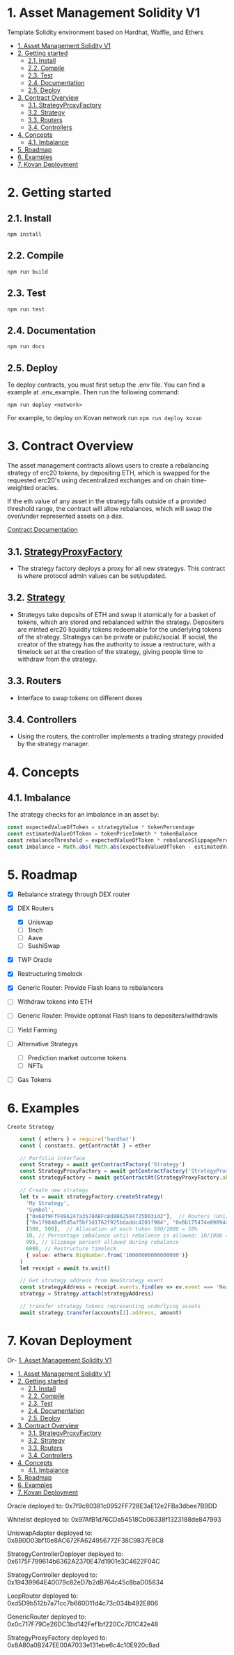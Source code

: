 # 1. Asset Management Solidity V1

Template Solidity environment based on Hardhat, Waffle, and Ethers
- [1. Asset Management Solidity V1](#1-asset-management-solidity-v1)
- [2. Getting started](#2-getting-started)
  - [2.1. Install](#21-install)
  - [2.2. Compile](#22-compile)
  - [2.3. Test](#23-test)
  - [2.4. Documentation](#24-documentation)
  - [2.5. Deploy](#25-deploy)
- [3. Contract Overview](#3-contract-overview)
  - [3.1. StrategyProxyFactory](#31-strategyproxyfactory)
  - [3.2. Strategy](#32-strategy)
  - [3.3. Routers](#33-routers)
  - [3.4. Controllers](#34-controllers)
- [4. Concepts](#4-concepts)
  - [4.1. Imbalance](#41-imbalance)
- [5. Roadmap](#5-roadmap)
- [6. Examples](#6-examples)
- [7. Kovan Deployment](#7-kovan-deployment)

# 2. Getting started

## 2.1. Install
```
npm install
```

## 2.2. Compile
```
npm run build
```

## 2.3. Test
```
npm run test
```

## 2.4. Documentation
```
npm run docs
```

## 2.5. Deploy
To deploy contracts, you must first setup the .env file. You can find a example at .env_example. Then run the following command:

```
npm run deploy <network>
```

For example, to deploy on Kovan network run `npm run deploy kovan`



# 3. Contract Overview

The asset management contracts allows users to create a rebalancing strategy of erc20 tokens, by depositing ETH, which is swapped for the requested erc20's using decentralized exchanges and on chain time-weighted oracles.

If the eth value of any asset in the strategy falls outside of a provided threshold range, the contract will allow rebalances, which will swap the over/under represented assets on a dex.

[Contract Documentation](https://app.gitbook.com/@ensofinance/s/enso-finance/architecture/contracts/)

## 3.1. [StrategyProxyFactory](https://app.gitbook.com/@ensofinance/s/enso-finance/architecture/contracts/strategyproxyfactory.sol)
- The strategy factory deploys a proxy for all new strategys. This contract is where protocol admin values can be set/updated.

## 3.2. [Strategy](https://app.gitbook.com/@ensofinance/s/enso-finance/architecture/contracts/strategy.sol)
  - Strategys take deposits of ETH and swap it atomically for a basket of tokens, which are stored and rebalanced within the strategy. Depositers are minted erc20 liquidity tokens redeemable for the underlying tokens of the strategy. Strategys can be private or public/social. If social, the creator of the strategy has the authority to issue a restructure, with a timelock set at the creation of the strategy, giving people time to withdraw from the strategy.

## 3.3. Routers
  - Interface to swap tokens on different dexes


## 3.4. Controllers
  - Using the routers, the controller implements a trading strategy provided by the strategy manager.


# 4. Concepts

## 4.1. Imbalance

The strategy checks for an imbalance in an asset by:
```javascript
const expectedValueOfToken = strategyValue * tokenPercentage
const estimatedValueOfToken = tokenPriceInWeth * tokenBalance
const rebalanceThreshold = expectedValueOfToken * rebalanceSlippagePercent
const imbalance = Math.abs( Math.abs(expectedValueOfToken - estimatedValueOfToken) - rebalanceThreshold)
```

# 5. Roadmap
- [x] Rebalance strategy through DEX router
- [x] DEX Routers
  - [x] Uniswap
  - [ ] 1Inch
  - [ ] Aave
  - [ ] SushiSwap
- [x] TWP Oracle
- [x] Restructuring timelock
- [x] Generic Router: Provide Flash loans to rebalancers
- [ ] Withdraw tokens into ETH
- [ ] Generic Router: Provide optional Flash loans to depositers/withdrawls
- [ ] Yield Farming
- [ ] Alternative Strategys
  - [ ] Prediction market outcome tokens
  - [ ] NFTs
- [ ] Gas Tokens


# 6. Examples

`Create Strategy`

```javascript
    const { ethers } = require('hardhat')
    const { constants, getContractAt } = ether

    // Porfolio interface
    const Strategy = await getContractFactory('Strategy')
    const StrategyProxyFactory = await getContractFactory('StrategyProxyFactory')
    const strategyFactory = await getContractAt(StrategyProxyFactory.abi, "0xEF7B263C46343713848Db0233aCC06E5C475d85c")

    // Create new strategy
    let tx = await strategyFactory.createStrategy(
      'My Strategy',
      'Symbol',
      ["0x68f9FfF89A247a3578ABFc8d8B62584725D031d2"],  // Routers (Uni/Sushi/Kyber)
      ["0x1f9840a85d5af5bf1d1762f925bdaddc4201f984", "0x6b175474e89094c44da98b954eedeac495271d0f"], // tokens to be in strategy UNI, DAI
      [500, 500],  // Allocation of each token 500/1000 = 50%
      10, // Percentage imbalance until rebalance is allowed: 10/1000 = 1%
      995, // Slippage percent allowed during rebalance
      6000, // Restructure timelock
      { value: ethers.BigNumber.from('10000000000000000')}
    )
    let receipt = await tx.wait()

    // Get strategy address from NewStrategy event
    const strategyAddress = receipt.events.find(ev => ev.event === 'NewStrategy').args.strategy
    strategy = Strategy.attach(strategyAddress)

    // transfer strategy tokens representing underlying assets
    await strategy.transfer(accounts[2].address, amount)

```

# 7. Kovan Deployment
Or- [1. Asset Management Solidity V1](#1-asset-management-solidity-v1)
- [1. Asset Management Solidity V1](#1-asset-management-solidity-v1)
- [2. Getting started](#2-getting-started)
  - [2.1. Install](#21-install)
  - [2.2. Compile](#22-compile)
  - [2.3. Test](#23-test)
  - [2.4. Documentation](#24-documentation)
  - [2.5. Deploy](#25-deploy)
- [3. Contract Overview](#3-contract-overview)
  - [3.1. StrategyProxyFactory](#31-strategyproxyfactory)
  - [3.2. Strategy](#32-strategy)
  - [3.3. Routers](#33-routers)
  - [3.4. Controllers](#34-controllers)
- [4. Concepts](#4-concepts)
  - [4.1. Imbalance](#41-imbalance)
- [5. Roadmap](#5-roadmap)
- [6. Examples](#6-examples)
- [7. Kovan Deployment](#7-kovan-deployment)


Oracle deployed to:  0x7f9c80381c0952FF728E3aE12e2FBa3dbee7B9DD

Whitelist deployed to:  0x97AfB1d76CDa54518Cb06338f1323188de847993

UniswapAdapter deployed to:  0x8B0D03bf10e8AC672FA624956772F38C9837E8C8

StrategyControllerDeployer deployed to:  0x6175F799614b6362A2370E47d1901e3C4622F04C

StrategyController deployed to:  0x19439964E40079c82eD7b2dB764c45c8baD05834

LoopRouter deployed to:  0xd5D9b512b7a71cc7b660D11d4c73c034b492E806

GenericRouter deployed to:  0x0c717F79Ce26DC3bd142Fef1bf220Cc7D1C42e48

StrategyProxyFactory deployed to: 0x8A80a0B247EE00A7033e131ebe6c4c10E920c8ad
